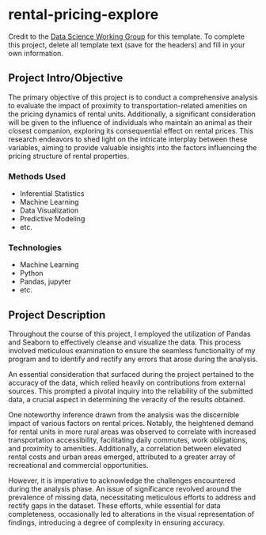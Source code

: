 # rental-pricing-explore

Credit to the [Data Science Working Group](http://datascience.codeforsanfrancisco.org) for this template. To complete this project, delete all template text (save for the headers) and fill in your own information.

## Project Intro/Objective

The primary objective of this project is to conduct a comprehensive analysis to evaluate the impact of proximity to transportation-related amenities on the pricing dynamics of rental units. Additionally, a significant consideration will be given to the influence of individuals who maintain an animal as their closest companion, exploring its consequential effect on rental prices. This research endeavors to shed light on the intricate interplay between these variables, aiming to provide valuable insights into the factors influencing the pricing structure of rental properties.

### Methods Used
* Inferential Statistics
* Machine Learning
* Data Visualization
* Predictive Modeling
* etc.

### Technologies
* Machine Learning 
* Python
* Pandas, jupyter
* etc. 

## Project Description
Throughout the course of this project, I employed the utilization of Pandas and Seaborn to effectively cleanse and visualize the data. This process involved meticulous examination to ensure the seamless functionality of my program and to identify and rectify any errors that arose during the analysis.

An essential consideration that surfaced during the project pertained to the accuracy of the data, which relied heavily on contributions from external sources. This prompted a pivotal inquiry into the reliability of the submitted data, a crucial aspect in determining the veracity of the results obtained.

One noteworthy inference drawn from the analysis was the discernible impact of various factors on rental prices. Notably, the heightened demand for rental units in more rural areas was observed to correlate with increased transportation accessibility, facilitating daily commutes, work obligations, and proximity to amenities. Additionally, a correlation between elevated rental costs and urban areas emerged, attributed to a greater array of recreational and commercial opportunities.

However, it is imperative to acknowledge the challenges encountered during the analysis phase. An issue of significance revolved around the prevalence of missing data, necessitating meticulous efforts to address and rectify gaps in the dataset. These efforts, while essential for data completeness, occasionally led to alterations in the visual representation of findings, introducing a degree of complexity in ensuring accuracy.

